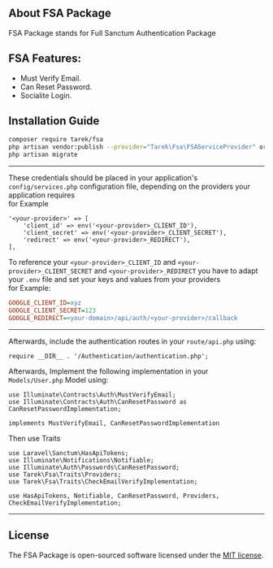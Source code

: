## About FSA Package

FSA Package stands for Full Sanctum Authentication Package 

## FSA Features:
- Must Verify Email.
- Can Reset Password.
- Socialite Login.

## Installation Guide

```bash
composer require tarek/fsa
php artisan vendor:publish --provider="Tarek\Fsa\FSAServiceProvider" or php artisan vendor:publish --tag=fsa
php artisan migrate
```
<hr>

These credentials should be placed in your application's `config/services.php` configuration file, depending on the providers your application requires
<br>
for Example
```injectablephp
'<your-provider>' => [
    'client_id' => env('<your-provider>_CLIENT_ID'),
    'client_secret' => env('<your-provider>_CLIENT_SECRET'),
    'redirect' => env('<your-provider>_REDIRECT'),
],
```
To reference your `<your-provider>_CLIENT_ID` and `<your-provider>_CLIENT_SECRET` and `<your-provider>_REDIRECT`
you have to adapt your `.env` file and set your keys and values from your providers <br>
for Example:
```ini
GOOGLE_CLIENT_ID=xyz
GOOGLE_CLIENT_SECRET=123
GOOGLE_REDIRECT=<your-domain>/api/auth/<your-provider>/callback
```
<hr>

Afterwards, include the authentication routes in your `route/api.php` using:
```injectablephp
require __DIR__ . '/Authentication/authentication.php';
```

Afterwards, Implement the following implementation in your `Models/User.php` Model using:
```injectablephp
use Illuminate\Contracts\Auth\MustVerifyEmail;
use Illuminate\Contracts\Auth\CanResetPassword as CanResetPasswordImplementation;

implements MustVerifyEmail, CanResetPasswordImplementation
```

Then use Traits
```injectablephp
use Laravel\Sanctum\HasApiTokens;
use Illuminate\Notifications\Notifiable;
use Illuminate\Auth\Passwords\CanResetPassword;
use Tarek\Fsa\Traits\Providers;
use Tarek\Fsa\Traits\CheckEmailVerifyImplementation;

use HasApiTokens, Notifiable, CanResetPassword, Providers, CheckEmailVerifyImplementation;
```

<hr>

## License

The FSA Package is open-sourced software licensed under the [MIT license](https://opensource.org/licenses/MIT).
